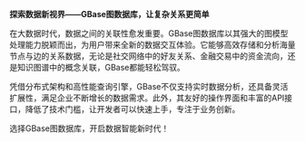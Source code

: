 **探索数据新视界——GBase图数据库，让复杂关系更简单**

在大数据时代，数据之间的关联性愈发重要。GBase图数据库以其强大的图模型处理能力脱颖而出，为用户带来全新的数据交互体验。它能够高效存储和分析海量节点与边的关系数据，无论是社交网络中的好友关系、金融交易中的资金流向，还是知识图谱中的概念关联，GBase都能轻松驾驭。

凭借分布式架构和高性能查询引擎，GBase不仅支持实时数据分析，还具备灵活扩展性，满足企业不断增长的数据需求。此外，其友好的操作界面和丰富的API接口，降低了技术门槛，让开发者可以快速上手，专注于业务创新。

选择GBase图数据库，开启数据智能新时代！
